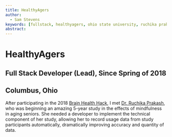 ```yaml
---
title: HealthyAgers
author:
  - Sam Stevens
keywords: [fullstack, healthyagers, ohio state university, ruchika prakash, mindfulness]
abstract:
---
```


# HealthyAgers

## Full Stack Developer (Lead), Since Spring of 2018

## Columbus, Ohio

After participating in the 2018 [Brain Health Hack](https://wexnermedical.osu.edu/neurological-institute/brain-health-and-performance-summit/brain-health-hack), I met [Dr. Ruchika Prakash](https://psychology.osu.edu/people/prakash.30), who was beginning an amazing 5-year study in the effects of mindfulness in aging seniors. She needed a developer to implement the technical component of her study, allowing her to record usage data from study participants automatically, dramatically improving accuracy and quantity of data.
